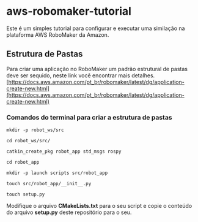 # aws-robomaker-tutorial

Este é um simples tutorial para configurar e executar uma similação na plataforma AWS RoboMaker da Amazon.

## Estrutura de Pastas

Para criar uma aplicação no RoboMaker um padrão estrutural de pastas deve ser sequido, neste link você encontrar mais detalhes.
[https://docs.aws.amazon.com/pt_br/robomaker/latest/dg/application-create-new.html](https://docs.aws.amazon.com/pt_br/robomaker/latest/dg/application-create-new.html)

### Comandos do terminal para criar a estrutura de pastas
```
mkdir -p robot_ws/src
```
```
cd robot_ws/src/
```
```
catkin_create_pkg robot_app std_msgs rospy
```
```
cd robot_app
```
```
mkdir -p launch scripts src/robot_app
```
```
touch src/robot_app/__init__.py
```
```
touch setup.py
```
Modifique o arquivo  **CMakeLists.txt** para o seu script e copie o conteúdo do arquivo **setup.py** deste repositório para o seu.

